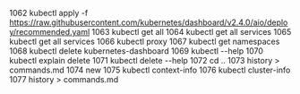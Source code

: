  1062  kubectl apply -f https://raw.githubusercontent.com/kubernetes/dashboard/v2.4.0/aio/deploy/recommended.yaml
 1063  kubectl get all
 1064  kubectl get all services
 1065  kubectl get all services
 1066  kubectl proxy
 1067  kubectl get namespaces
 1068  kubectl delete kubernetes-dashboard 
 1069  kubectl --help
 1070  kubectl explain delete
 1071  kubectl delete --help
 1072  cd ..
 1073  history > commands.md
 1074  new
 1075  kubectl context-info
 1076  kubectl cluster-info
 1077  history > commands.md
